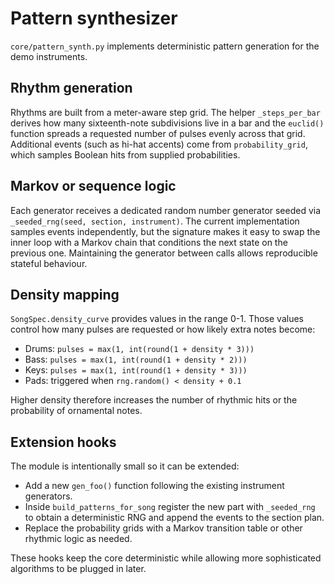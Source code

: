 # Pattern synthesizer

`core/pattern_synth.py` implements deterministic pattern generation for the demo instruments.

## Rhythm generation

Rhythms are built from a meter-aware step grid. The helper `_steps_per_bar`
derives how many sixteenth-note subdivisions live in a bar and the `euclid()`
function spreads a requested number of pulses evenly across that grid.
Additional events (such as hi-hat accents) come from `probability_grid`, which
samples Boolean hits from supplied probabilities.

## Markov or sequence logic

Each generator receives a dedicated random number generator seeded via
`_seeded_rng(seed, section, instrument)`. The current implementation samples
events independently, but the signature makes it easy to swap the inner loop
with a Markov chain that conditions the next state on the previous one.
Maintaining the generator between calls allows reproducible stateful behaviour.

## Density mapping

`SongSpec.density_curve` provides values in the range 0-1. Those values control
how many pulses are requested or how likely extra notes become:

- Drums: `pulses = max(1, int(round(1 + density * 3)))`
- Bass: `pulses = max(1, int(round(1 + density * 2)))`
- Keys: `pulses = max(1, int(round(1 + density * 3)))`
- Pads: triggered when `rng.random() < density + 0.1`

Higher density therefore increases the number of rhythmic hits or the
probability of ornamental notes.

## Extension hooks

The module is intentionally small so it can be extended:

- Add a new `gen_foo()` function following the existing instrument generators.
- Inside `build_patterns_for_song` register the new part with `_seeded_rng` to
  obtain a deterministic RNG and append the events to the section plan.
- Replace the probability grids with a Markov transition table or other
  rhythmic logic as needed.

These hooks keep the core deterministic while allowing more sophisticated
algorithms to be plugged in later.
